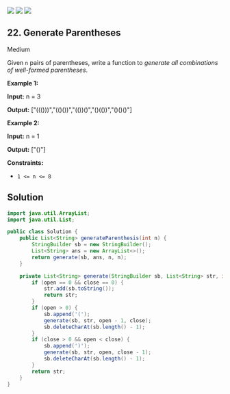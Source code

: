 [![](https://img.shields.io/github/stars/javadev/LeetCode-in-Java?label=Stars&style=flat-square)](https://github.com/javadev/LeetCode-in-Java)
[![](https://img.shields.io/github/forks/javadev/LeetCode-in-Java?label=Fork%20me%20on%20GitHub%20&style=flat-square)](https://github.com/javadev/LeetCode-in-Java/fork)
[![](https://img.shields.io/badge/-LeetCode%20in%20Kotlin-blue?style=flat-square)](https://github.com/javadev/LeetCode-in-Kotlin)

## 22\. Generate Parentheses

Medium

Given `n` pairs of parentheses, write a function to _generate all combinations of well-formed parentheses_.

**Example 1:**

**Input:** n = 3

**Output:** ["((()))","(()())","(())()","()(())","()()()"] 

**Example 2:**

**Input:** n = 1

**Output:** ["()"] 

**Constraints:**

*   `1 <= n <= 8`

## Solution

```java
import java.util.ArrayList;
import java.util.List;

public class Solution {
    public List<String> generateParenthesis(int n) {
        StringBuilder sb = new StringBuilder();
        List<String> ans = new ArrayList<>();
        return generate(sb, ans, n, n);
    }

    private List<String> generate(StringBuilder sb, List<String> str, int open, int close) {
        if (open == 0 && close == 0) {
            str.add(sb.toString());
            return str;
        }
        if (open > 0) {
            sb.append('(');
            generate(sb, str, open - 1, close);
            sb.deleteCharAt(sb.length() - 1);
        }
        if (close > 0 && open < close) {
            sb.append(')');
            generate(sb, str, open, close - 1);
            sb.deleteCharAt(sb.length() - 1);
        }
        return str;
    }
}
```